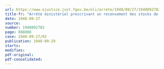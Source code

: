 ```yaml
---
url: https://www.ejustice.just.fgov.be/eli/arrete/1948/09/27/1948092702/justel
title-fr: "Arrêté ministériel prescrivant un recensement des stocks de sucre dit de bouche à la date du 1er octobre 1948"
date: 1948-09-27
source:
number: 1948092702
page: 888888
case: 1948-09-27/02
publication: 1948-09-29
starts:
modifies:
pdf-original:
pdf-consolidated:
---
```


